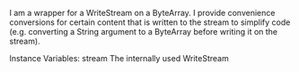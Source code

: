 I am a wrapper for a WriteStream on a ByteArray. I provide convenience conversions for certain content that is written to the stream to simplify code (e.g. converting a String argument to a ByteArray before writing it on the stream).

Instance Variables:
	stream	<WriteStream>
		The internally used WriteStream